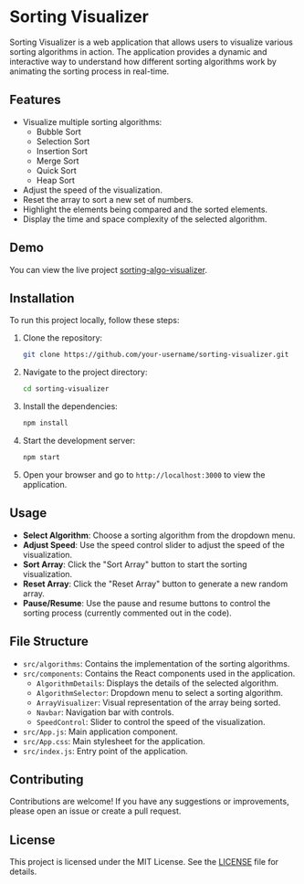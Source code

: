 # Sorting Visualizer

Sorting Visualizer is a web application that allows users to visualize various sorting algorithms in action. The application provides a dynamic and interactive way to understand how different sorting algorithms work by animating the sorting process in real-time.

## Features

- Visualize multiple sorting algorithms:
  - Bubble Sort
  - Selection Sort
  - Insertion Sort
  - Merge Sort
  - Quick Sort
  - Heap Sort
- Adjust the speed of the visualization.
- Reset the array to sort a new set of numbers.
- Highlight the elements being compared and the sorted elements.
- Display the time and space complexity of the selected algorithm.

## Demo

You can view the live project [sorting-algo-visualizer](https://sorting-algo-visualizerr.netlify.app/).

## Installation

To run this project locally, follow these steps:

1. Clone the repository:

   ```bash
   git clone https://github.com/your-username/sorting-visualizer.git
   ```

2. Navigate to the project directory:

   ```bash
   cd sorting-visualizer
   ```

3. Install the dependencies:

   ```bash
   npm install
   ```

4. Start the development server:

   ```bash
   npm start
   ```

5. Open your browser and go to `http://localhost:3000` to view the application.

## Usage

- **Select Algorithm**: Choose a sorting algorithm from the dropdown menu.
- **Adjust Speed**: Use the speed control slider to adjust the speed of the visualization.
- **Sort Array**: Click the "Sort Array" button to start the sorting visualization.
- **Reset Array**: Click the "Reset Array" button to generate a new random array.
- **Pause/Resume**: Use the pause and resume buttons to control the sorting process (currently commented out in the code).

## File Structure

- `src/algorithms`: Contains the implementation of the sorting algorithms.
- `src/components`: Contains the React components used in the application.
  - `AlgorithmDetails`: Displays the details of the selected algorithm.
  - `AlgorithmSelector`: Dropdown menu to select a sorting algorithm.
  - `ArrayVisualizer`: Visual representation of the array being sorted.
  - `Navbar`: Navigation bar with controls.
  - `SpeedControl`: Slider to control the speed of the visualization.
- `src/App.js`: Main application component.
- `src/App.css`: Main stylesheet for the application.
- `src/index.js`: Entry point of the application.

## Contributing

Contributions are welcome! If you have any suggestions or improvements, please open an issue or create a pull request.

## License

This project is licensed under the MIT License. See the [LICENSE](LICENSE) file for details.
